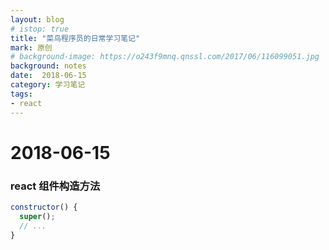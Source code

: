 ```yaml
---
layout: blog
# istop: true
title: "菜鸟程序员的日常学习笔记"
mark: 原创
# background-image: https://o243f9mnq.qnssl.com/2017/06/116099051.jpg
background: notes
date:  2018-06-15
category: 学习笔记
tags:
- react
---
```


# 2018-06-15
### react 组件构造方法
```js
constructor() {
  super();
  // ...
}
```